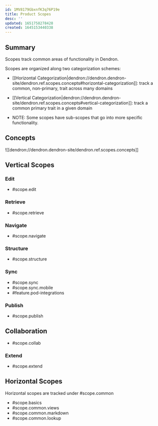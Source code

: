 ```yaml
---
id: 1MV8179GbxnfK3q76P19e
title: Product Scopes
desc: ''
updated: 1651758278428
created: 1645153440338
---
```


## Summary

Scopes track common areas of functionality in Dendron. 

Scopes are organized along two categorization schemes:
- [[Horizontal Categorization|dendron://dendron.dendron-site/dendron.ref.scopes.concepts#horizontal-categorization]]: track a common, non-primary, trait across many domains
- [[Vertical Categorization|dendron://dendron.dendron-site/dendron.ref.scopes.concepts#vertical-categorization]]: track a common primary trait in a given domain

- NOTE: Some scopes have sub-scopes that go into more specific functionality. 

## Concepts

![[dendron://dendron.dendron-site/dendron.ref.scopes.concepts]]

## Vertical Scopes

### Edit

- #scope.edit

### Retrieve

- #scope.retrieve

### Navigate

- #scope.navigate

### Structure

- #scope.structure

### Sync

- #scope.sync
- #scope.sync.mobile
- #feature.pod-integrations

### Publish

- #scope.publish

## Collaboration

- #scope.collab

### Extend

- #scope.extend


## Horizontal Scopes

Horizontal scopes are tracked under #scope.common

- #scope.basics
- #scope.common.views
- #scope.common.markdown
- #scope.common.lookup
